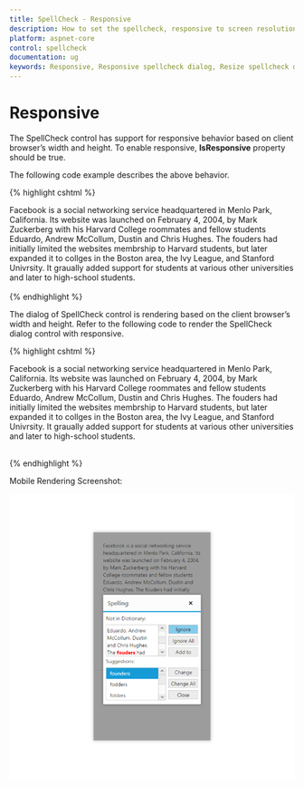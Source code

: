 ```yaml
---
title: SpellCheck - Responsive
description: How to set the spellcheck, responsive to screen resolutions
platform: aspnet-core
control: spellcheck
documentation: ug
keywords: Responsive, Responsive spellcheck dialog, Resize spellcheck dialog
---
```

# Responsive

The SpellCheck control has support for responsive behavior based on client browser’s width and height. To enable responsive, **IsResponsive** property should be true.

The following code example describes the above behavior.

{% highlight cshtml %}

<div id="TextArea" contenteditable="true">
        Facebook is a social networking service headquartered in Menlo Park, California. Its website was launched on February 4, 2004, by Mark Zuckerberg with his Harvard College roommates and fellow students Eduardo, Andrew McCollum, Dustin and Chris Hughes. The fouders had initially limited the websites membrship to Harvard students, but later expanded it to collges in the Boston area, the Ivy League, and Stanford Univrsity. It graually added support for students at various other universities and later to high-school students.
</div><br />

<ej-spell-check id="SpellCheck" controls-to-validate="#TextArea" is-responsive="true">
        <e-dictionary-settings custom-dictionary-url="http://js.syncfusion.com/ejServices/api/SpellCheck/AddToDictionary" dictionary-url="http://js.syncfusion.com/ejServices/api/SpellCheck/CheckWords"></e-dictionary-settings>
</ej-spell-check>
{% endhighlight %}

The dialog of SpellCheck control is rendering based on the client browser’s width and height. Refer to the following code to render the SpellCheck dialog control with responsive.

{% highlight cshtml %}

<div id="TextArea" contenteditable="true">
        Facebook is a social networking service headquartered in Menlo Park, California. Its website was launched on February 4, 2004, by Mark Zuckerberg with his Harvard College roommates and fellow students Eduardo, Andrew McCollum, Dustin and Chris Hughes. The fouders had initially limited the websites membrship to Harvard students, but later expanded it to collges in the Boston area, the Ivy League, and Stanford Univrsity. It graually added support for students at various other universities and later to high-school students.
</div><br />

<ej-spell-check id="SpellCheck" controls-to-validate="#TextArea" is-responsive="true">
        <e-dictionary-settings custom-dictionary-url="http://js.syncfusion.com/ejServices/api/SpellCheck/AddToDictionary" dictionary-url="http://js.syncfusion.com/ejServices/api/SpellCheck/CheckWords"></e-dictionary-settings>
</ej-spell-check>
<ej-button id="CheckButton" width="200px" height="25px" text="Spell check" click="checkErrors" />

<script type="text/javascript">
        function checkErrors() {
            var spellObj = $("#SpellCheck").data("ejSpellCheck");
            spellObj.showInDialog();
        }
</script>
{% endhighlight %}

Mobile Rendering Screenshot:

![](Responsive_Images/Responsive_Image.png)